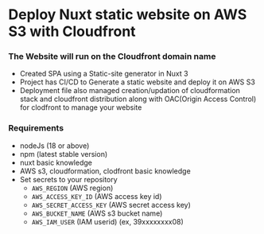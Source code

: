 # Deploy Nuxt static website on AWS S3 with Cloudfront

### The Website will run on the Cloudfront domain name

- Created SPA using a Static-site generator in Nuxt 3
- Project has CI/CD to Generate a static website and deploy it on AWS S3
- Deployment file also managed creation/updation of cloudformation stack and cloudfront distribution along with OAC(Origin Access Control) for clodfront to manage your website

### Requirements

- nodeJs (18 or above)
- npm (latest stable version)
- nuxt basic knowledge
- AWS s3, cloudformation, clodfront basic knowledge
- Set secrets to your repository
  - `AWS_REGION` (AWS region)
  - `AWS_ACCESS_KEY_ID` (AWS access key id)
  - `AWS_SECRET_ACCESS_KEY` (AWS secret access key)
  - `AWS_BUCKET_NAME` (AWS s3 bucket name)
  - `AWS_IAM_USER` (IAM userid) (ex, 39xxxxxxxx08)